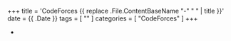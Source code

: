 +++
title = 'CodeForces {{ replace .File.ContentBaseName "-" " " | title }}'
date = {{ .Date }}
tags = [ "" ]
categories = [ "CodeForces" ]
+++

- []()



```cpp

```